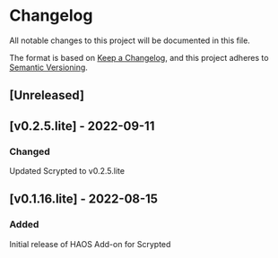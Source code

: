 # Changelog

All notable changes to this project will be documented in this file.

The format is based on [Keep a Changelog](https://keepachangelog.com/en/1.0.0/),
and this project adheres to [Semantic Versioning](https://semver.org/spec/v2.0.0.html).

## [Unreleased]

## [v0.2.5.lite] - 2022-09-11
### Changed 
Updated Scrypted to v0.2.5.lite

## [v0.1.16.lite] - 2022-08-15
### Added
Initial release of HAOS Add-on for Scrypted
